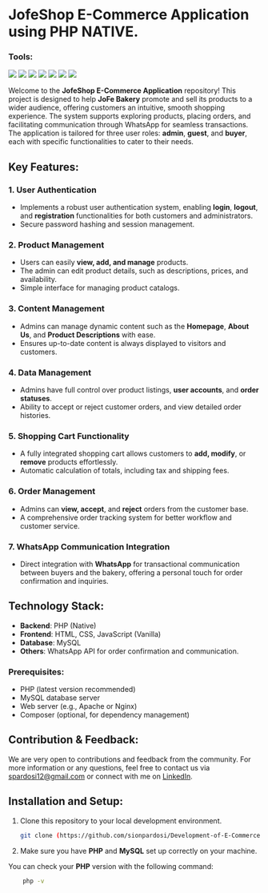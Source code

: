 # JofeShop E-Commerce Application using PHP NATIVE.

### <summary><strong>Tools:</strong></summary>
<p>
    <img src="https://img.shields.io/badge/Code-PHP-blue?&logo=php" />
    <img src="https://img.shields.io/badge/Database-MySQL-orange?&logo=mysql" />
    <img src="https://img.shields.io/badge/Editor-VSCode-brightgreen?&logo=visualstudiocode" />
    <img src="https://img.shields.io/badge/Server-XAMPP-yellow?&logo=apache" />
    <img src="https://img.shields.io/badge/Code-PHP%20Native-777BB4?logo=php" />
    <img src="https://img.shields.io/badge/Debug-PHP%20Debug-f7f7f7?logo=php" />
    <img src="https://img.shields.io/badge/Database-SQLyog-red?logo=sqlyog" />
</p>

Welcome to the **JofeShop E-Commerce Application** repository! This project is designed to help **JoFe Bakery** promote and sell its products to a wider audience, offering customers an intuitive, smooth shopping experience. The system supports exploring products, placing orders, and facilitating communication through WhatsApp for seamless transactions. The application is tailored for three user roles: **admin**, **guest**, and **buyer**, each with specific functionalities to cater to their needs.

## Key Features:

### 1. **User Authentication**
   - Implements a robust user authentication system, enabling **login**, **logout**, and **registration** functionalities for both customers and administrators.
   - Secure password hashing and session management.

### 2. **Product Management**
   - Users can easily **view, add, and manage** products.
   - The admin can edit product details, such as descriptions, prices, and availability.
   - Simple interface for managing product catalogs.

### 3. **Content Management**
   - Admins can manage dynamic content such as the **Homepage**, **About Us**, and **Product Descriptions** with ease.
   - Ensures up-to-date content is always displayed to visitors and customers.

### 4. **Data Management**
   - Admins have full control over product listings, **user accounts**, and **order statuses**.
   - Ability to accept or reject customer orders, and view detailed order histories.

### 5. **Shopping Cart Functionality**
   - A fully integrated shopping cart allows customers to **add, modify**, or **remove** products effortlessly.
   - Automatic calculation of totals, including tax and shipping fees.

### 6. **Order Management**
   - Admins can **view, accept**, and **reject** orders from the customer base.
   - A comprehensive order tracking system for better workflow and customer service.

### 7. **WhatsApp Communication Integration**
   - Direct integration with **WhatsApp** for transactional communication between buyers and the bakery, offering a personal touch for order confirmation and inquiries.

## Technology Stack:
- **Backend**: PHP (Native)
- **Frontend**: HTML, CSS, JavaScript (Vanilla)
- **Database**: MySQL
- **Others**: WhatsApp API for order confirmation and communication.

### Prerequisites:
- PHP (latest version recommended)
- MySQL database server
- Web server (e.g., Apache or Nginx)
- Composer (optional, for dependency management)

## Contribution & Feedback:
We are very open to contributions and feedback from the community. For more information or any questions, feel free to contact us via [spardosi12@gmail.com](mailto:spardosi12@gmail.com) or connect with me on [LinkedIn](https://www.linkedin.com/in/sion-pardosi-961607254/).

## Installation and Setup:

1. Clone this repository to your local development environment.

   ```bash
   git clone (https://github.com/sionpardosi/Development-of-E-Commerce-Application-JofeShop-using-PHP-NATIVE.git)

3. Make sure you have **PHP** and **MySQL** set up correctly on your machine.

You can check your **PHP** version with the following command:
```bash
    php -v
